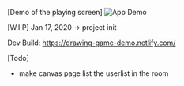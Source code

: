 [Demo of the playing screen]
![App Demo](https://i.imgur.com/8jrHAgh.png)


[W.I.P]
Jan 17, 2020 -> project init

Dev Build: 
https://drawing-game-demo.netlify.com/

[Todo]

- make canvas page list the userlist in the room
